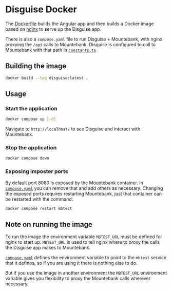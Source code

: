 # Disguise Docker

The [Dockerfile](Dockerfile) builds the Angular app and then builds a Docker
image based on [nginx](https://nginx.org/en/) to serve up the Disguise app.

There is also a `compose.yaml` file to run Disguise + Mountebank, with nginx proxying
the `/api` calls to Mountebank. Disguise is configured to call to Mountebank with
that path in [`constants.ts`](src/app/shared/constants.ts)

## Building the image

```bash
docker build --tag disguise:latest .
```

## Usage

### Start the application
```bash
docker compose up [-d]
```
Navigate to `http://localhost/` to see Disguise and interact with
Mountebank.

### Stop the application
```bash
docker compose down
```

### Exposing imposter ports
By default port 8080 is exposed by the Mountebank container. In [`compose.yaml`](compose.yaml)
you can remove that and add others as necessary. Changing the exposed ports
requires restarting Mountebank, just that container can be restarted with
the command:
```bash
docker compose restart mbtest
```

## Note on running the image

To run the image the environment variable `MBTEST_URL` must be defined for nginx
to start up. `MBTEST_URL` is used to tell nginx where to proxy the calls the
Disguise app makes to Mountebank.

[`compose.yaml`](compose.yaml) defines the environment variable to point to the
`mbtest` service that it defines, so if you are using it there is nothing else
to do.

But if you use the image in another environment the `MBTEST_URL` environment variable
gives you flexibility to proxy the Mountebank calls wherever necessary.
